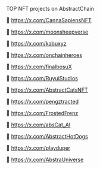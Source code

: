 <h>TOP NFT projects on AbstractChain</h>

🔹 https://x.com/CannaSapiensNFT

🔹 https://x.com/moonsheepverse

🔹 https://x.com/kabuxyz

🔹 https://x.com/onchainheroes

🔹 https://x.com/finalbosuX

🔹 https://x.com/RuyuiStudios

🔹 https://x.com/AbstractCatsNFT

🔹 https://x.com/pengztracted

🔹 https://x.com/FrostedFrenz

🔹 https://x.com/absCat_AI

🔹 https://x.com/AbstractHotDogs

🔹 https://x.com/playduper

🔹 https://x.com/AbstraUniverse
